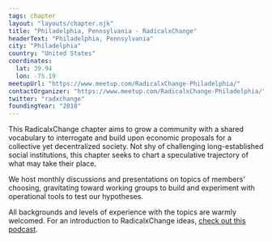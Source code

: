 ```yaml
---
tags: chapter
layout: "layouts/chapter.njk"
title: "Philadelphia, Pennsylvania - RadicalxChange"
headerText: "Philadelphia, Pennsylvania"
city: "Philadelphia"
country: "United States"
coordinates:
  lat: 39.94
  lon: -75.19
meetupUrl: "https://www.meetup.com/RadicalxChange-Philadelphia/"
contactOrganizer: "https://www.meetup.com/RadicalxChange-Philadelphia/"
twitter: "radxchange"
foundingYear: "2018"
---
```

This RadicalxChange chapter aims to grow a community with a shared vocabulary to interrogate and build upon economic proposals for a collective yet decentralized society. Not shy of challenging long-established social institutions, this chapter seeks to chart a speculative trajectory of what may take their place.

We host monthly discussions and presentations on topics of members’ choosing, gravitating toward working groups to build and experiment with operational tools to test our hypotheses.

All backgrounds and levels of experience with the topics are warmly welcomed. For an introduction to RadicalxChange ideas, [check out this podcast](https://80000hours.org/podcast/episodes/glen-weyl-radically-reforming-capitalism-and-democracy/).